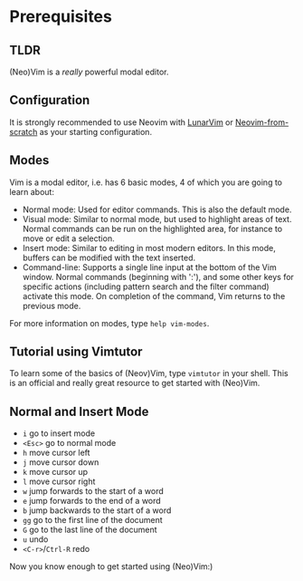# Prerequisites

## TLDR
(Neo)Vim is a *really* powerful modal editor.

## Configuration
It is strongly recommended to use Neovim with [LunarVim](https://github.com/LunarVim/LunarVim) or 
[Neovim-from-scratch](https://github.com/LunarVim/Neovim-from-scratch) as your starting configuration.

## Modes
Vim is a modal editor, i.e. has 6 basic modes, 4 of which you are going to learn about:
- Normal mode: Used for editor commands. This is also the default mode.
- Visual mode: Similar to normal mode, but used to highlight areas of text.
  Normal commands can be run on the highlighted area, for instance to move or edit a selection.
- Insert mode: Similar to editing in most modern editors. In this mode, buffers can be modified with the text inserted.
- Command-line: Supports a single line input at the bottom of the Vim window.
  Normal commands (beginning with ':'), and some other keys for specific actions (including pattern search and the filter command) activate this mode.
  On completion of the command, Vim returns to the previous mode.

For more information on modes, type `help vim-modes`.

## Tutorial using Vimtutor
To learn some of the basics of (Neov)Vim, type `vimtutor` in your shell.
This is an official and really great resource to get started with (Neo)Vim.

## Normal and Insert Mode
- `i` go to insert mode
- `<Esc>` go to normal mode
- `h` move cursor left
- `j` move cursor down
- `k` move cursor up
- `l` move cursor right 
- `w` jump forwards to the start of a word
- `e` jump forwards to the end of a word
- `b` jump backwards to the start of a word
- `gg` go to the first line of the document
- `G` go to the last line of the document 
- `u` undo
- `<C-r>`/`Ctrl-R` redo

Now you know enough to get started using (Neo)Vim:)
